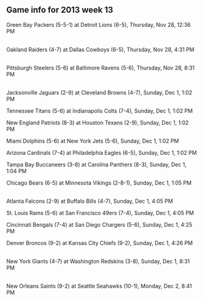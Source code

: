## Game info for 2013 week 13
Green Bay Packers (5-5-1) at Detroit Lions (6-5), Thursday, Nov 28, 12:36 PM

<br/>Oakland Raiders (4-7) at Dallas Cowboys (6-5), Thursday, Nov 28, 4:31 PM

<br/>Pittsburgh Steelers (5-6) at Baltimore Ravens (5-6), Thursday, Nov 28, 8:31 PM

<br/>Jacksonville Jaguars (2-9) at Cleveland Browns (4-7), Sunday, Dec 1, 1:02 PM

Tennessee Titans (5-6) at Indianapolis Colts (7-4), Sunday, Dec 1, 1:02 PM

New England Patriots (8-3) at Houston Texans (2-9), Sunday, Dec 1, 1:02 PM

Miami Dolphins (5-6) at New York Jets (5-6), Sunday, Dec 1, 1:02 PM

Arizona Cardinals (7-4) at Philadelphia Eagles (6-5), Sunday, Dec 1, 1:02 PM

Tampa Bay Buccaneers (3-8) at Carolina Panthers (8-3), Sunday, Dec 1, 1:04 PM

Chicago Bears (6-5) at Minnesota Vikings (2-8-1), Sunday, Dec 1, 1:05 PM

<br/>Atlanta Falcons (2-9) at Buffalo Bills (4-7), Sunday, Dec 1, 4:05 PM

St. Louis Rams (5-6) at San Francisco 49ers (7-4), Sunday, Dec 1, 4:05 PM

Cincinnati Bengals (7-4) at San Diego Chargers (5-6), Sunday, Dec 1, 4:25 PM

Denver Broncos (9-2) at Kansas City Chiefs (9-2), Sunday, Dec 1, 4:26 PM

<br/>New York Giants (4-7) at Washington Redskins (3-8), Sunday, Dec 1, 8:31 PM

<br/>New Orleans Saints (9-2) at Seattle Seahawks (10-1), Monday, Dec 2, 8:41 PM

